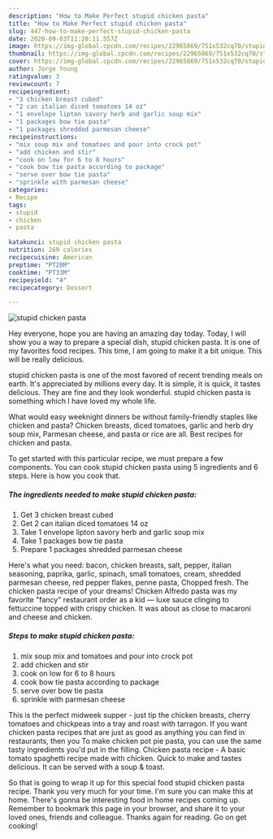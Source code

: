 ```yaml
---
description: "How to Make Perfect stupid chicken pasta"
title: "How to Make Perfect stupid chicken pasta"
slug: 447-how-to-make-perfect-stupid-chicken-pasta
date: 2020-09-03T11:20:11.557Z
image: https://img-global.cpcdn.com/recipes/22965869/751x532cq70/stupid-chicken-pasta-recipe-main-photo.jpg
thumbnail: https://img-global.cpcdn.com/recipes/22965869/751x532cq70/stupid-chicken-pasta-recipe-main-photo.jpg
cover: https://img-global.cpcdn.com/recipes/22965869/751x532cq70/stupid-chicken-pasta-recipe-main-photo.jpg
author: Jorge Young
ratingvalue: 3
reviewcount: 7
recipeingredient:
- "3 chicken breast cubed"
- "2 can italian diced tomatoes 14 oz"
- "1 envelope lipton savory herb and garlic soup mix"
- "1 packages bow tie pasta"
- "1 packages shredded parmesan cheese"
recipeinstructions:
- "mix soup mix and tomatoes and pour into crock pot"
- "add chicken and stir"
- "cook on low for 6 to 8 hours"
- "cook bow tie pasta according to package"
- "serve over bow tie pasta"
- "sprinkle with parmesan cheese"
categories:
- Recipe
tags:
- stupid
- chicken
- pasta

katakunci: stupid chicken pasta 
nutrition: 269 calories
recipecuisine: American
preptime: "PT20M"
cooktime: "PT33M"
recipeyield: "4"
recipecategory: Dessert

---
```



![stupid chicken pasta](https://img-global.cpcdn.com/recipes/22965869/751x532cq70/stupid-chicken-pasta-recipe-main-photo.jpg)

Hey everyone, hope you are having an amazing day today. Today, I will show you a way to prepare a special dish, stupid chicken pasta. It is one of my favorites food recipes. This time, I am going to make it a bit unique. This will be really delicious.

stupid chicken pasta is one of the most favored of recent trending meals on earth. It's appreciated by millions every day. It is simple, it is quick, it tastes delicious. They are fine and they look wonderful. stupid chicken pasta is something which I have loved my whole life.

What would easy weeknight dinners be without family-friendly staples like chicken and pasta? Chicken breasts, diced tomatoes, garlic and herb dry soup mix, Parmesan cheese, and pasta or rice are all. Best recipes for chicken and pasta.


To get started with this particular recipe, we must prepare a few components. You can cook stupid chicken pasta using 5 ingredients and 6 steps. Here is how you cook that.

<!--inarticleads1-->

##### The ingredients needed to make stupid chicken pasta:

1. Get 3 chicken breast cubed
1. Get 2 can italian diced tomatoes 14 oz
1. Take 1 envelope lipton savory herb and garlic soup mix
1. Take 1 packages bow tie pasta
1. Prepare 1 packages shredded parmesan cheese


Here&#39;s what you need: bacon, chicken breasts, salt, pepper, italian seasoning, paprika, garlic, spinach, small tomatoes, cream, shredded parmesan cheese, red pepper flakes, penne pasta, Chopped fresh. The chicken pasta recipe of your dreams! Chicken Alfredo pasta was my favorite &#34;fancy&#34; restaurant order as a kid — luxe sauce clinging to fettuccine topped with crispy chicken. It was about as close to macaroni and cheese and chicken. 

<!--inarticleads2-->

##### Steps to make stupid chicken pasta:

1. mix soup mix and tomatoes and pour into crock pot
1. add chicken and stir
1. cook on low for 6 to 8 hours
1. cook bow tie pasta according to package
1. serve over bow tie pasta
1. sprinkle with parmesan cheese


This is the perfect midweek supper - just tip the chicken breasts, cherry tomatoes and chickpeas into a tray and roast with tarragon. If you want chicken pasta recipes that are just as good as anything you can find in restaurants, then you To make chicken pot pie pasta, you can use the same tasty ingredients you&#39;d put in the filling. Chicken pasta recipe - A basic tomato spaghetti recipe made with chicken. Quick to make and tastes delicious. It can be served with a soup &amp; toast. 

So that is going to wrap it up for this special food stupid chicken pasta recipe. Thank you very much for your time. I'm sure you can make this at home. There's gonna be interesting food in home recipes coming up. Remember to bookmark this page in your browser, and share it to your loved ones, friends and colleague. Thanks again for reading. Go on get cooking!
